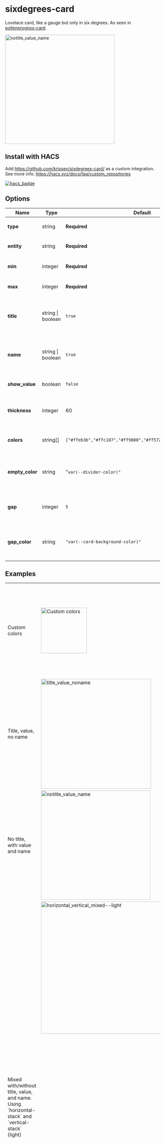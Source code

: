 # sixdegrees-card

Lovelace card, like a gauge but only in six degrees. As seen in [pollenprognos-card](https://github.com/krissen/pollenprognos-card/).

<img width="356" alt="notitle_value_name" src="https://user-images.githubusercontent.com/2943684/235319743-46b39731-06b7-4f53-8879-b7f1d10e5a6f.png">

## Install with HACS

Add <https://github.com/krissen/sixdegrees-card/> as a custom integration.
See more info: <https://hacs.xyz/docs/faq/custom_repositories>

[![hacs_badge](https://img.shields.io/badge/HACS-Custom-41BDF5.svg?style=for-the-badge)](https://github.com/hacs/integration)  

## Options

| Name            | Type                 | Default                                                   | Description                                                                                                            |
| --------------- | -------------------- | --------------------------------------------------------- | ---------------------------------------------------------------------------------------------------------------------- |
| **type**        | string               | **Required**                                              | Must be `custom:sixdegrees-card`.                                                                                      |
| **entity**      | string               | **Required**                                              | The sensor entity to display (e.g. `sensor.pollen_level`).                                                             |
| **min**         | integer              | **Required**                                              | Minimum sensor value for the 6-segment scale.                                                                          |
| **max**         | integer              | **Required**                                              | Maximum sensor value for the 6-segment scale.                                                                          |
| **title**       | string \| boolean    | `true`                                                    | Header title. Use a string to hard-code, `true` to auto-generate from entity’s friendly name, or `false` to hide.     |
| **name**        | string \| boolean    | `true`                                                    | Label below the graphic. Use a string to hard-code, `true` to use entity’s friendly name, or `false` to hide.         |
| **show_value**  | boolean              | `false`                                                   | When `true`, appends the raw sensor value to the `name`.                                                               |
| **thickness** | integer | 60 | Thickness of the segments, where 20 would be very thin and 90 rather pie-like.
| **colors**      | string[]             | `["#ffeb3b","#ffc107","#ff9800","#ff5722","#e64a19","#d32f2f"]` | Array of 6 CSS colors for the filled segments, in order from segment 1 to 6.                                            |
| **empty_color** | string | "`var(--divider-color)"` | CSS color for an unfilled segment. Can also be a CSS variable (e.g. `var(--primary-background-color)`). |
| **gap**         | integer              | `5`                                                       | Border width (in pixels) between segments. Increase for a more pronounced gap.                                         |
| **gap_color** | string               | `"var(--card-background-color)"`                                           | CSS color for the unfilled segments. Can also be a CSS variable (e.g. `var(--primary-background-color)`).             |

## Examples

<table>
 <tr>
  <td>Custom colors</td>
  <td><img width="149" alt="Custom colors" src="https://github.com/user-attachments/assets/655f66f9-a6f3-44a2-a6cf-48aed45a7fe9" />
</td>
  <td>

   ```yaml
   type: custom:sixdegrees-card
entity: sensor.0000021c6bae3410_update_count
min: 0
max: 1800
show_value: true
title: false
name: false
gap: 5
thickness: 90
colors:
  - "#800080"  # Purple
  - "#00FF00"  # Green
  - "#A52A2A"  # Brown
  - "#FFFFFF"  # White
  - "#000000"  # Black
  - "#FF0000"  # Red
```

  </td>
 </tr>
<tr>
<td>Title, value, no name</td>
<td><img width="358" alt="title_value_noname" src="https://user-images.githubusercontent.com/2943684/235320322-3ffce258-437e-47a0-af76-9ec99fe82d21.png"></td>
<td>

```yaml
 - type: 'custom:sixdegrees-card'
    entity: sensor.fibaro_luminance_hall_uppe
    title: "Ljus, uppe"
    name: false
    show_value: true
    min: 0
    max: 60
```

</td>
</tr>
<tr>
<td>No title, with value and name</td>
<td><img width="356" alt="notitle_value_name" src="https://user-images.githubusercontent.com/2943684/235320239-5111e606-3b30-49e7-bb6e-fbe56b7058f4.png"></td>
<td>

```yaml
  - type: 'custom:sixdegrees-card'
    entity: sensor.fibaro_luminance_hall_uppe
    title: false
    name: "Uppe"
    show_value: true
    min: 0
    max: 60
```

</td></tr>
<tr>
<td>Mixed with/without title, value, and name. Using `horizontal-stack` and `vertical-stack` (light)</td>
<td style="vertical-align: top;"><img width="431" alt="horizontal_vertical_mixed--light" src="https://user-images.githubusercontent.com/2943684/235320397-94545297-1115-43b5-947e-7176ecaa49b4.png"></td>
<td>

```yaml
 - type: vertical-stack
    title: Six degrees of
    cards:
      - type: horizontal-stack
        cards:
          - type: 'custom:sixdegrees-card'
            entity: sensor.ljusniva
            title: false
            name: false
            show_value: false
            min: 0
            max: 5
          - type: 'custom:sixdegrees-card'
            entity: sensor.fibaro_luminance_hall_uppe
            title: false
            name: false
            show_value: false
            min: 0
            max: 60
          - type: 'custom:sixdegrees-card'
            entity: sensor.fibaro_luminance_hall_nere
            title: false
            name: false
            show_value: false
            min: 0
            max: 60
      - type: horizontal-stack
        cards:
          - type: 'custom:sixdegrees-card'
            entity: sensor.ljusniva
            title: false
            show_value: false
            min: 0
            max: 5
          - type: 'custom:sixdegrees-card'
            entity: sensor.fibaro_luminance_hall_uppe
            title: false
            name: "Lux"
            show_value: true
            min: 0
            max: 60
          - type: 'custom:sixdegrees-card'
            entity: sensor.fibaro_luminance_hall_nere
            title: false
            name: false
            show_value: true
            min: 0
            max: 60
    - type: horizontal-stack
        cards:
          - type: 'custom:sixdegrees-card'
            entity: sensor.pollen_forshaga_ambrosia
            title: false
            show_value: true
            min: 0
            max: 5
      - type: horizontal-stack
        cards:
          - type: 'custom:sixdegrees-card'
            entity: sensor.pollen_forshaga_al
            title: false
            show_value: true
            min: 0
            max: 5
          - type: 'custom:sixdegrees-card'
            entity: sensor.pollen_forshaga_gras
            title: false
            show_value: true
            min: 0
            max: 5
          - type: 'custom:sixdegrees-card'
            entity: sensor.pollen_forshaga_bjork
            title: false
            name: "Björk"
            show_value: true
            min: 0
            max: 7
```

</td>
</tr>
</table>

## Credits

Using gauges from [pollen-card](https://github.com/nidayand/lovelace-pollen-card) by @nidayand , who in turn rewrote @isabellaalstrom's [pollenprognos-card](https://github.com/isabellaalstrom/lovelace-pollenprognos-card).
